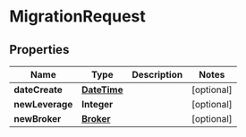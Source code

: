 
# MigrationRequest

## Properties
Name | Type | Description | Notes
------------ | ------------- | ------------- | -------------
**dateCreate** | [**DateTime**](DateTime.md) |  |  [optional]
**newLeverage** | **Integer** |  |  [optional]
**newBroker** | [**Broker**](Broker.md) |  |  [optional]



